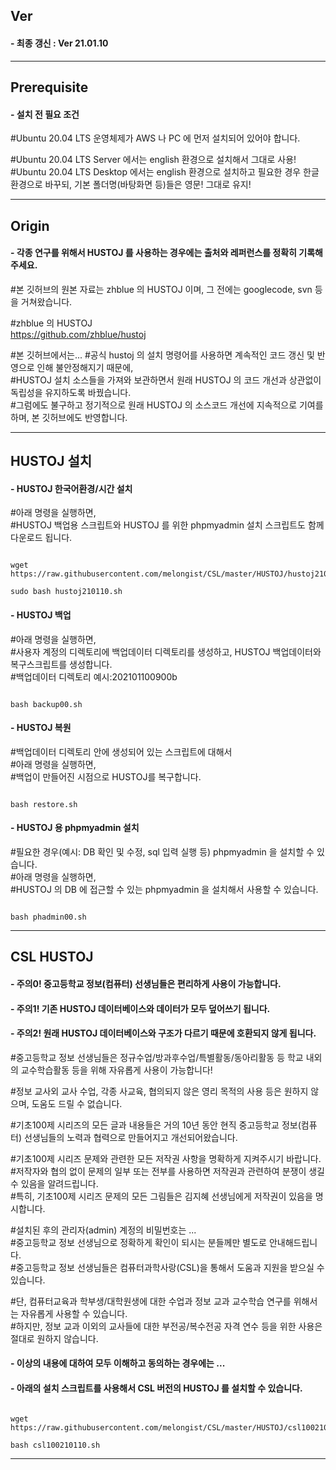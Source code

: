 ## Ver   
#### - 최종 갱신 : Ver 21.01.10   
   
***   
   
## Prerequisite   
#### - 설치 전 필요 조건   
#Ubuntu 20.04 LTS 운영체제가 AWS 나 PC 에 먼저 설치되어 있어야 합니다.   
   
#Ubuntu 20.04 LTS Server  에서는 english 환경으로 설치해서 그대로 사용!   
#Ubuntu 20.04 LTS Desktop 에서는 english 환경으로 설치하고 필요한 경우 한글 환경으로 바꾸되, 기본 폴더명(바탕화면 등)들은 영문! 그대로 유지!   
   
***   
   
## Origin   
#### - 각종 연구를 위해서 HUSTOJ 를 사용하는 경우에는 출처와 레퍼런스를 정확히 기록해 주세요.   
#본 깃허브의 원본 자료는 zhblue 의 HUSTOJ 이며, 그 전에는 googlecode, svn 등을 거쳐왔습니다.   
   
#zhblue 의 HUSTOJ      
<https://github.com/zhblue/hustoj>   
   
#본 깃허브에서는...
#공식 hustoj 의 설치 명령어를 사용하면 계속적인 코드 갱신 및 반영으로 인해 불안정해지기 때문에,   
#HUSTOJ 설치 소스들을 가져와 보관하면서 원래 HUSTOJ 의 코드 개선과 상관없이 독립성을 유지하도록 바꿨습니다.   
#그럼에도 불구하고 정기적으로 원래 HUSTOJ 의 소스코드 개선에 지속적으로 기여를 하며, 본 깃허브에도 반영합니다.   
   
***   
   
## HUSTOJ 설치
#### - HUSTOJ 한국어환경/시간 설치   
#아래 명령을 실행하면,   
#HUSTOJ 백업용 스크립트와 HUSTOJ 를 위한 phpmyadmin 설치 스크립트도 함께 다운로드 됩니다.   
<pre><code>
wget https://raw.githubusercontent.com/melongist/CSL/master/HUSTOJ/hustoj210110.sh

sudo bash hustoj210110.sh
</code></pre>

#### - HUSTOJ 백업   
#아래 명령을 실행하면,   
#사용자 계정의 디렉토리에 백업데이터 디렉토리를 생성하고, HUSTOJ 백업데이터와 복구스크립트를 생성합니다.   
#백업데이터 디렉토리 예시:202101100900b   
<pre><code>
bash backup00.sh
</code></pre>
   
#### - HUSTOJ 복원   
#백업데이터 디렉토리 안에 생성되어 있는 스크립트에 대해서   
#아래 명령을 실행하면,   
#백업이 만들어진 시점으로 HUSTOJ를 복구합니다.   
<pre><code>
bash restore.sh
</code></pre>

#### - HUSTOJ 용 phpmyadmin 설치 
#필요한 경우(예시: DB 확인 및 수정, sql 입력 실행 등) phpmyadmin 을 설치할 수 있습니다.   
#아래 명령을 실행하면,   
#HUSTOJ 의 DB 에 접근할 수 있는 phpmyadmin 을 설치해서 사용할 수 있습니다.   
<pre><code>
bash phadmin00.sh
</code></pre>
   
***   

## CSL HUSTOJ
#### - 주의0! 중고등학교 정보(컴퓨터) 선생님들은 편리하게 사용이 가능합니다.   
#### - 주의1! 기존 HUSTOJ 데이터베이스와 데이터가 모두 덮어쓰기 됩니다.   
#### - 주의2! 원래 HUSTOJ 데이터베이스와 구조가 다르기 때문에 호환되지 않게 됩니다.   
    
#중고등학교 정보 선생님들은 정규수업/방과후수업/특별활동/동아리활동 등 학교 내외의 교수학습활동 등을 위해 자유롭게 사용이 가능합니다!      
   
#정보 교사외 교사 수업, 각종 사교육, 협의되지 않은 영리 목적의 사용 등은 원하지 않으며, 도움도 드릴 수 없습니다.    
    
#기초100제 시리즈의 모든 글과 내용들은 거의 10년 동안 현직 중고등학교 정보(컴퓨터) 선생님들의 노력과 협력으로 만들어지고 개선되어왔습니다.   
   
#기초100제 시리즈 문제와 관련한 모든 저작권 사항을 명확하게 지켜주시기 바랍니다.   
#저작자와 협의 없이 문제의 일부 또는 전부를 사용하면 저작권과 관련하여 분쟁이 생길 수 있음을 알려드립니다.   
#특히, 기초100제 시리즈 문제의 모든 그림들은 김지혜 선생님에게 저작권이 있음을 명시합니다.   
   
#설치된 후의 관리자(admin) 계정의 비밀번호는 ...   
#중고등학교 정보 선생님으로 정확하게 확인이 되시는 분들께만 별도로 안내해드립니다.   
#중고등학교 정보 선생님들은 컴퓨터과학사랑(CSL)을 통해서 도움과 지원을 받으실 수 있습니다.   
   
#단, 컴퓨터교육과 학부생/대학원생에 대한 수업과 정보 교과 교수학습 연구를 위해서는 자유롭게 사용할 수 있습니다.   
#하지만, 정보 교과 이외의 교사들에 대한 부전공/복수전공 자격 연수 등을 위한 사용은 절대로 원하지 않습니다.   
   
#### - 이상의 내용에 대하여 모두 이해하고 동의하는 경우에는 ...   
#### - 아래의 설치 스크립트를 사용해서 CSL 버전의 HUSTOJ 를 설치할 수 있습니다.   
   
<pre><code>
wget https://raw.githubusercontent.com/melongist/CSL/master/HUSTOJ/csl100210110.sh
   
bash csl100210110.sh
</code></pre>
   
***   
   
